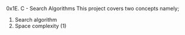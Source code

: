 0x1E. C - Search Algorithms
This project covers two concepts namely;
1. Search algorithm
2. Space complexity (1)
